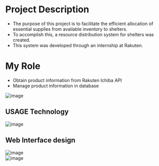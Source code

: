 # Project Description 
- The purpose of this project is to facilitate the efficient allocation of essential supplies from available inventory to shelters.
- To accomplish this, a resource distribution system for shelters was created.
- This system was developed through an internship at Rakuten.
# My Role
- Obtain product information from Rakuten Ichiba API
- Manage product information in database

![image](https://github.com/user-attachments/assets/2078015f-87c8-46ce-b045-f1a862d4fe13)

## USAGE Technology
![image](https://github.com/user-attachments/assets/8aa19c29-2b11-4566-ac04-bc4643d4d686)

## Web Interface design
![image](https://github.com/user-attachments/assets/ea98e8a7-311f-4a63-972e-f6623d06c22d)  
![image](https://github.com/user-attachments/assets/68d24706-f3d1-430a-80da-bfa0f824126a)
